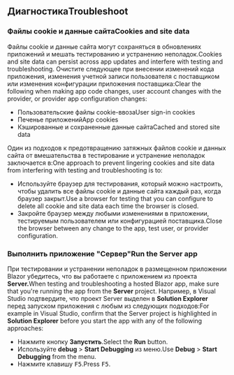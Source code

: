 ## <a name="troubleshoot"></a><span data-ttu-id="fb3fe-101">Диагностика</span><span class="sxs-lookup"><span data-stu-id="fb3fe-101">Troubleshoot</span></span>

### <a name="cookies-and-site-data"></a><span data-ttu-id="fb3fe-102">Файлы cookie и данные сайта</span><span class="sxs-lookup"><span data-stu-id="fb3fe-102">Cookies and site data</span></span>

<span data-ttu-id="fb3fe-103">Файлы cookie и данные сайта могут сохраняться в обновлениях приложений и мешать тестированию и устранению неполадок.</span><span class="sxs-lookup"><span data-stu-id="fb3fe-103">Cookies and site data can persist across app updates and interfere with testing and troubleshooting.</span></span> <span data-ttu-id="fb3fe-104">Очистите следующее при внесении изменений кода приложения, изменения учетной записи пользователя с поставщиком или изменения конфигурации приложения поставщика:</span><span class="sxs-lookup"><span data-stu-id="fb3fe-104">Clear the following when making app code changes, user account changes with the provider, or provider app configuration changes:</span></span>

* <span data-ttu-id="fb3fe-105">Пользовательские файлы cookie-ввоза</span><span class="sxs-lookup"><span data-stu-id="fb3fe-105">User sign-in cookies</span></span>
* <span data-ttu-id="fb3fe-106">Печенье приложений</span><span class="sxs-lookup"><span data-stu-id="fb3fe-106">App cookies</span></span>
* <span data-ttu-id="fb3fe-107">Кэшированные и сохраненные данные сайта</span><span class="sxs-lookup"><span data-stu-id="fb3fe-107">Cached and stored site data</span></span>

<span data-ttu-id="fb3fe-108">Один из подходов к предотвращению затяжных файлов cookie и данных сайта от вмешательства в тестирование и устранение неполадок заключается в:</span><span class="sxs-lookup"><span data-stu-id="fb3fe-108">One approach to prevent lingering cookies and site data from interfering with testing and troubleshooting is to:</span></span>

* <span data-ttu-id="fb3fe-109">Используйте браузер для тестирования, который можно настроить, чтобы удалить все файлы cookie и данные сайта каждый раз, когда браузер закрыт.</span><span class="sxs-lookup"><span data-stu-id="fb3fe-109">Use a browser for testing that you can configure to delete all cookie and site data each time the browser is closed.</span></span>
* <span data-ttu-id="fb3fe-110">Закройте браузер между любыми изменениями в приложении, тестируемым пользователем или конфигурацией поставщика.</span><span class="sxs-lookup"><span data-stu-id="fb3fe-110">Close the browser between any change to the app, test user, or provider configuration.</span></span>

### <a name="run-the-server-app"></a><span data-ttu-id="fb3fe-111">Выполнить приложение "Сервер"</span><span class="sxs-lookup"><span data-stu-id="fb3fe-111">Run the Server app</span></span>

<span data-ttu-id="fb3fe-112">При тестировании и устранении неполадок в размещенном приложении Blazor убедитесь, что вы работаете с приложением из проекта **Server.**</span><span class="sxs-lookup"><span data-stu-id="fb3fe-112">When testing and troubleshooting a hosted Blazor app, make sure that you're running the app from the **Server** project.</span></span> <span data-ttu-id="fb3fe-113">Например, в Visual Studio подтвердите, что проект Server выделен в **Solution Explorer** перед запуском приложения с любым из следующих подходов:</span><span class="sxs-lookup"><span data-stu-id="fb3fe-113">For example in Visual Studio, confirm that the Server project is highlighted in **Solution Explorer** before you start the app with any of the following approaches:</span></span>

* <span data-ttu-id="fb3fe-114">Нажмите кнопку **Запустить**.</span><span class="sxs-lookup"><span data-stu-id="fb3fe-114">Select the **Run** button.</span></span>
* <span data-ttu-id="fb3fe-115">Используйте **debug** > **Start Debugging** из меню.</span><span class="sxs-lookup"><span data-stu-id="fb3fe-115">Use **Debug** > **Start Debugging** from the menu.</span></span>
* <span data-ttu-id="fb3fe-116">Нажмите клавишу <kbd>F5</kbd>.</span><span class="sxs-lookup"><span data-stu-id="fb3fe-116">Press <kbd>F5</kbd>.</span></span>
